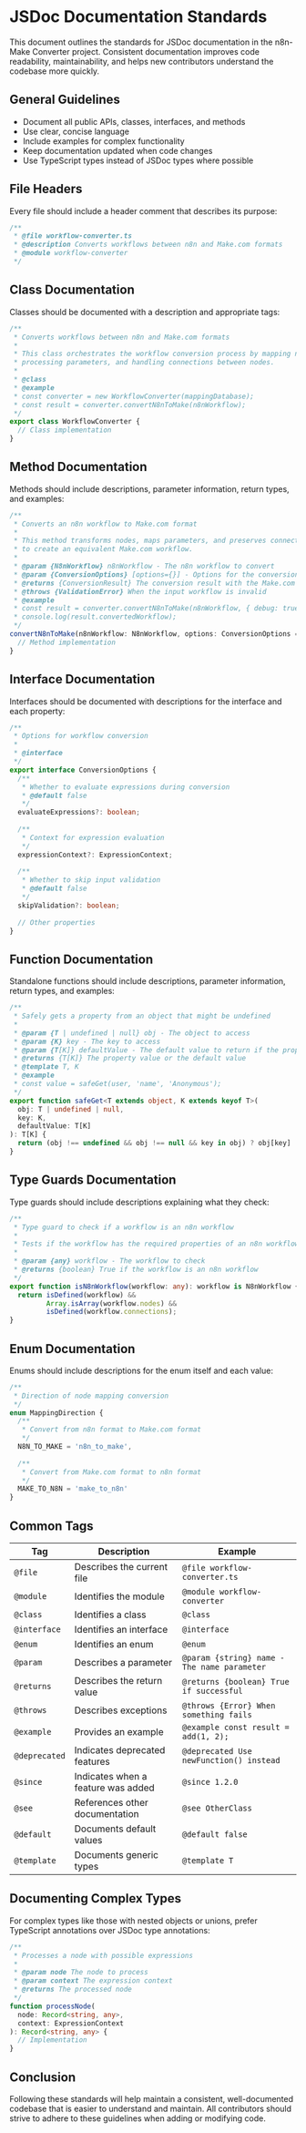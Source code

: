 # JSDoc Documentation Standards

This document outlines the standards for JSDoc documentation in the n8n-Make Converter project. Consistent documentation improves code readability, maintainability, and helps new contributors understand the codebase more quickly.

## General Guidelines

- Document all public APIs, classes, interfaces, and methods
- Use clear, concise language
- Include examples for complex functionality
- Keep documentation updated when code changes
- Use TypeScript types instead of JSDoc types where possible

## File Headers

Every file should include a header comment that describes its purpose:

```typescript
/**
 * @file workflow-converter.ts
 * @description Converts workflows between n8n and Make.com formats
 * @module workflow-converter
 */
```

## Class Documentation

Classes should be documented with a description and appropriate tags:

```typescript
/**
 * Converts workflows between n8n and Make.com formats
 * 
 * This class orchestrates the workflow conversion process by mapping nodes,
 * processing parameters, and handling connections between nodes.
 * 
 * @class
 * @example
 * const converter = new WorkflowConverter(mappingDatabase);
 * const result = converter.convertN8nToMake(n8nWorkflow);
 */
export class WorkflowConverter {
  // Class implementation
}
```

## Method Documentation

Methods should include descriptions, parameter information, return types, and examples:

```typescript
/**
 * Converts an n8n workflow to Make.com format
 * 
 * This method transforms nodes, maps parameters, and preserves connections
 * to create an equivalent Make.com workflow.
 * 
 * @param {N8nWorkflow} n8nWorkflow - The n8n workflow to convert
 * @param {ConversionOptions} [options={}] - Options for the conversion process
 * @returns {ConversionResult} The conversion result with the Make.com workflow and logs
 * @throws {ValidationError} When the input workflow is invalid
 * @example
 * const result = converter.convertN8nToMake(n8nWorkflow, { debug: true });
 * console.log(result.convertedWorkflow);
 */
convertN8nToMake(n8nWorkflow: N8nWorkflow, options: ConversionOptions = {}): ConversionResult {
  // Method implementation
}
```

## Interface Documentation

Interfaces should be documented with descriptions for the interface and each property:

```typescript
/**
 * Options for workflow conversion
 * 
 * @interface
 */
export interface ConversionOptions {
  /**
   * Whether to evaluate expressions during conversion
   * @default false
   */
  evaluateExpressions?: boolean;
  
  /**
   * Context for expression evaluation
   */
  expressionContext?: ExpressionContext;
  
  /**
   * Whether to skip input validation
   * @default false
   */
  skipValidation?: boolean;
  
  // Other properties
}
```

## Function Documentation

Standalone functions should include descriptions, parameter information, return types, and examples:

```typescript
/**
 * Safely gets a property from an object that might be undefined
 * 
 * @param {T | undefined | null} obj - The object to access
 * @param {K} key - The key to access
 * @param {T[K]} defaultValue - The default value to return if the property is undefined
 * @returns {T[K]} The property value or the default value
 * @template T, K
 * @example
 * const value = safeGet(user, 'name', 'Anonymous');
 */
export function safeGet<T extends object, K extends keyof T>(
  obj: T | undefined | null,
  key: K,
  defaultValue: T[K]
): T[K] {
  return (obj !== undefined && obj !== null && key in obj) ? obj[key] : defaultValue;
}
```

## Type Guards Documentation

Type guards should include descriptions explaining what they check:

```typescript
/**
 * Type guard to check if a workflow is an n8n workflow
 * 
 * Tests if the workflow has the required properties of an n8n workflow.
 * 
 * @param {any} workflow - The workflow to check
 * @returns {boolean} True if the workflow is an n8n workflow
 */
export function isN8nWorkflow(workflow: any): workflow is N8nWorkflow {
  return isDefined(workflow) && 
         Array.isArray(workflow.nodes) && 
         isDefined(workflow.connections);
}
```

## Enum Documentation

Enums should include descriptions for the enum itself and each value:

```typescript
/**
 * Direction of node mapping conversion
 */
enum MappingDirection {
  /**
   * Convert from n8n format to Make.com format
   */
  N8N_TO_MAKE = 'n8n_to_make',
  
  /**
   * Convert from Make.com format to n8n format
   */
  MAKE_TO_N8N = 'make_to_n8n'
}
```

## Common Tags

| Tag | Description | Example |
|-----|-------------|---------|
| `@file` | Describes the current file | `@file workflow-converter.ts` |
| `@module` | Identifies the module | `@module workflow-converter` |
| `@class` | Identifies a class | `@class` |
| `@interface` | Identifies an interface | `@interface` |
| `@enum` | Identifies an enum | `@enum` |
| `@param` | Describes a parameter | `@param {string} name - The name parameter` |
| `@returns` | Describes the return value | `@returns {boolean} True if successful` |
| `@throws` | Describes exceptions | `@throws {Error} When something fails` |
| `@example` | Provides an example | `@example const result = add(1, 2);` |
| `@deprecated` | Indicates deprecated features | `@deprecated Use newFunction() instead` |
| `@since` | Indicates when a feature was added | `@since 1.2.0` |
| `@see` | References other documentation | `@see OtherClass` |
| `@default` | Documents default values | `@default false` |
| `@template` | Documents generic types | `@template T` |

## Documenting Complex Types

For complex types like those with nested objects or unions, prefer TypeScript annotations over JSDoc type annotations:

```typescript
/**
 * Processes a node with possible expressions
 * 
 * @param node The node to process
 * @param context The expression context
 * @returns The processed node
 */
function processNode(
  node: Record<string, any>,
  context: ExpressionContext
): Record<string, any> {
  // Implementation
}
```

## Conclusion

Following these standards will help maintain a consistent, well-documented codebase that is easier to understand and maintain. All contributors should strive to adhere to these guidelines when adding or modifying code. 
